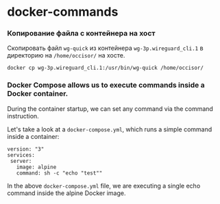 # docker-commands

### Копирование файла с контейнера на хост
Скопировать файл `wg-quick` из контейнера `wg-3p.wireguard_cli.1` в директорию на `/home/occisor/` на хосте.
```
docker cp wg-3p.wireguard_cli.1:/usr/bin/wg-quick /home/occisor/
```

### Docker Compose allows us to execute commands inside a Docker container.
During the container startup, we can set any command via the command instruction.

Let's take a look at a `docker-compose.yml`, which runs a simple command inside a container:
```
version: "3"
services:
 server:
   image: alpine
   command: sh -c "echo "test""
```
In the above `docker-compose.yml` file, we are executing a single echo command inside the alpine Docker image.

